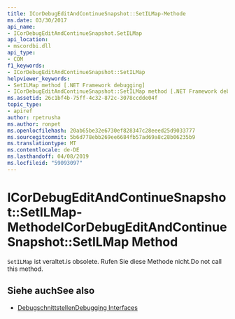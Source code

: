 ```yaml
---
title: ICorDebugEditAndContinueSnapshot::SetILMap-Methode
ms.date: 03/30/2017
api_name:
- ICorDebugEditAndContinueSnapshot.SetILMap
api_location:
- mscordbi.dll
api_type:
- COM
f1_keywords:
- ICorDebugEditAndContinueSnapshot::SetILMap
helpviewer_keywords:
- SetILMap method [.NET Framework debugging]
- ICorDebugEditAndContinueSnapshot::SetILMap method [.NET Framework debugging]
ms.assetid: 26c1bf4b-75ff-4c32-872c-3078ccdde04f
topic_type:
- apiref
author: rpetrusha
ms.author: ronpet
ms.openlocfilehash: 20ab65be32e6730ef828347c28eeed25d9033777
ms.sourcegitcommit: 5b6d778ebb269ee6684fb57ad69a8c28b06235b9
ms.translationtype: MT
ms.contentlocale: de-DE
ms.lasthandoff: 04/08/2019
ms.locfileid: "59093097"
---
```

# <a name="icordebugeditandcontinuesnapshotsetilmap-method"></a><span data-ttu-id="c69c5-102">ICorDebugEditAndContinueSnapshot::SetILMap-Methode</span><span class="sxs-lookup"><span data-stu-id="c69c5-102">ICorDebugEditAndContinueSnapshot::SetILMap Method</span></span>
`SetILMap` <span data-ttu-id="c69c5-103">ist veraltet.</span><span class="sxs-lookup"><span data-stu-id="c69c5-103">is obsolete.</span></span> <span data-ttu-id="c69c5-104">Rufen Sie diese Methode nicht.</span><span class="sxs-lookup"><span data-stu-id="c69c5-104">Do not call this method.</span></span>  
  
## <a name="see-also"></a><span data-ttu-id="c69c5-105">Siehe auch</span><span class="sxs-lookup"><span data-stu-id="c69c5-105">See also</span></span>

- [<span data-ttu-id="c69c5-106">Debugschnittstellen</span><span class="sxs-lookup"><span data-stu-id="c69c5-106">Debugging Interfaces</span></span>](../../../../docs/framework/unmanaged-api/debugging/debugging-interfaces.md)
